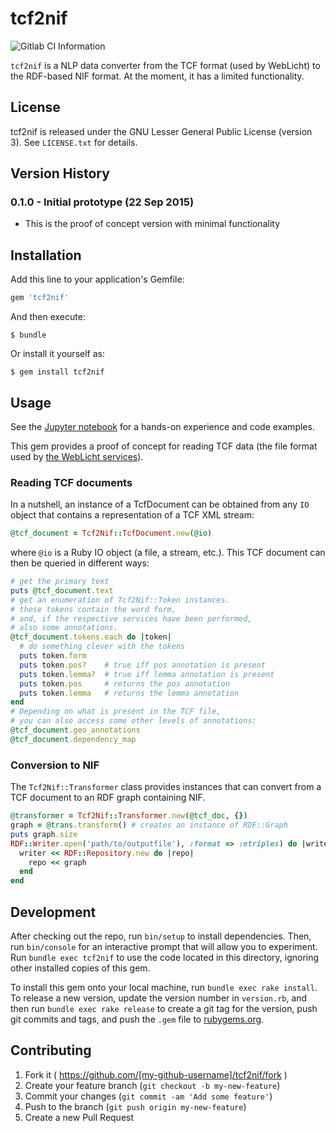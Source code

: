# tcf2nif

![Gitlab CI Information](http://ci.streusel.org/projects/1/status.png?ref=master)

`tcf2nif` is a NLP data converter from the TCF format (used by WebLicht) to the RDF-based NIF format. At the moment, it has a limited functionality.

## License

tcf2nif is released under the GNU Lesser General Public License (version 3). See `LICENSE.txt` for details.


## Version History

### 0.1.0 - Initial prototype (22 Sep 2015)

- This is the proof of concept version with minimal functionality

## Installation

Add this line to your application's Gemfile:

```ruby
gem 'tcf2nif'
```

And then execute:

    $ bundle

Or install it yourself as:

    $ gem install tcf2nif

## Usage

See the [Jupyter notebook][notebook] for a hands-on experience and code examples.

This gem provides a proof of concept for reading TCF data (the file format used by [the WebLicht services][weblicht]).

### Reading TCF documents

In a nutshell, an instance of a TcfDocument can be obtained from any `IO` object that contains a representation of a TCF XML stream:

``` Ruby
@tcf_document = Tcf2Nif::TcfDocument.new(@io)
```

where `@io` is a Ruby IO object (a file, a stream, etc.). This TCF document can then be queried in different ways:

``` Ruby
# get the primary text
puts @tcf_document.text
# get an enumeration of Tcf2Nif::Token instances.
# these tokens contain the word form,
# and, if the respective services have been performed,
# also some annotations.
@tcf_document.tokens.each do |token|
  # do something clever with the tokens
  puts token.form
  puts token.pos?    # true iff pos annotation is present
  puts token.lemma?  # true iff lemma annotation is present
  puts token.pos     # returns the pos annotation
  puts token.lemma   # returns the lemma annotation  
end
# Depending on what is present in the TCF file,
# you can also access some other levels of annotations:
@tcf_document.geo_annotations
@tcf_document.dependency_map
```

### Conversion to NIF

The `Tcf2Nif::Transformer` class provides instances that can convert from a TCF document to an RDF graph containing NIF.

``` Ruby
@transformer = Tcf2Nif::Transformer.new(@tcf_doc, {})
graph = @trans.transform() # creates an instance of RDF::Graph
puts graph.size
RDF::Writer.open('path/to/outputfile'), :format => :ntriples) do |writer|
  writer << RDF::Repository.new do |repo|
    repo << graph
  end
end
```

## Development

After checking out the repo, run `bin/setup` to install dependencies. Then, run `bin/console` for an interactive prompt that will allow you to experiment. Run `bundle exec tcf2nif` to use the code located in this directory, ignoring other installed copies of this gem.

To install this gem onto your local machine, run `bundle exec rake install`. To release a new version, update the version number in `version.rb`, and then run `bundle exec rake release` to create a git tag for the version, push git commits and tags, and push the `.gem` file to [rubygems.org](https://rubygems.org).

## Contributing

1. Fork it ( https://github.com/[my-github-username]/tcf2nif/fork )
2. Create your feature branch (`git checkout -b my-new-feature`)
3. Commit your changes (`git commit -am 'Add some feature'`)
4. Push to the branch (`git push origin my-new-feature`)
5. Create a new Pull Request

[notebook]: ./Tcf2Nif.ipynb "The Tcf2Nif Jupyter Notebook"
[weblicht]: http://weblicht.sfs.uni-tuebingen.de/weblichtwiki/index.php/Main_Page
